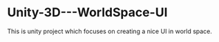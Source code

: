 # Unity-3D---WorldSpace-UI
This is unity project which focuses on creating a nice UI in world space. 
